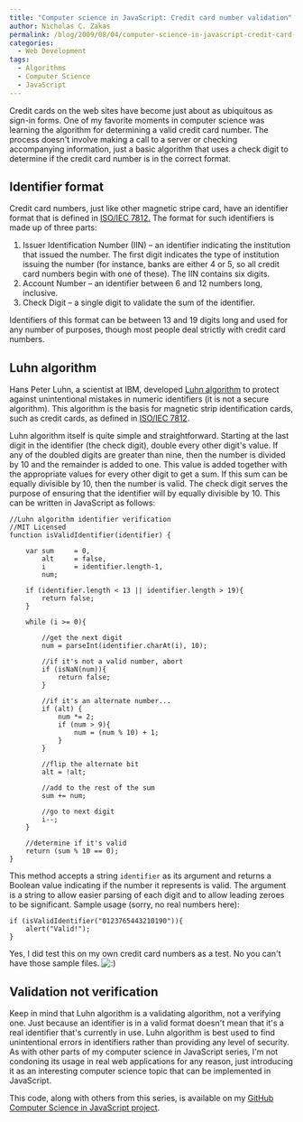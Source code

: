 ```yaml
---
title: "Computer science in JavaScript: Credit card number validation"
author: Nicholas C. Zakas
permalink: /blog/2009/08/04/computer-science-in-javascript-credit-card-number-validation/
categories:
  - Web Development
tags:
  - Algorithms
  - Computer Science
  - JavaScript
---
```

Credit cards on the web sites have become just about as ubiquitous as sign-in forms. One of my favorite moments in computer science was learning the algorithm for determining a valid credit card number. The process doesn't involve making a call to a server or checking accompanying information, just a basic algorithm that uses a check digit to determine if the credit card number is in the correct format.

## Identifier format

Credit card numbers, just like other magnetic stripe card, have an identifier format that is defined in [ISO/IEC 7812.][1] The format for such identifiers is made up of three parts:

  1. Issuer Identification Number (IIN) &#8211; an identifier indicating the institution that issued the number. The first digit indicates the type of institution issuing the number (for instance, banks are either 4 or 5, so all credit card numbers begin with one of these). The IIN contains six digits.
  2. Account Number &#8211; an identifier between 6 and 12 numbers long, inclusive.
  3. Check Digit &#8211; a single digit to validate the sum of the identifier.

Identifiers of this format can be between 13 and 19 digits long and used for any number of purposes, though most people deal strictly with credit card numbers.

## Luhn algorithm

Hans Peter Luhn, a scientist at IBM, developed [Luhn algorithm][2] to protect against unintentional mistakes in numeric identifiers (it is not a secure algorithm). This algorithm is the basis for magnetic strip identification cards, such as credit cards, as defined in [ISO/IEC 7812][1].

Luhn algorithm itself is quite simple and straightforward. Starting at the last digit in the identifier (the check digit), double every other digit's value. If any of the doubled digits are greater than nine, then the number is divided by 10 and the remainder is added to one. This value is added together with the appropriate values for every other digit to get a sum. If this sum can be equally divisible by 10, then the number is valid. The check digit serves the purpose of ensuring that the identifier will by equally divisible by 10. This can be written in JavaScript as follows:

    //Luhn algorithm identifier verification
    //MIT Licensed
    function isValidIdentifier(identifier) {
    
        var sum     = 0,
            alt     = false,
            i       = identifier.length-1,
            num;
    
        if (identifier.length < 13 || identifier.length > 19){
            return false;
        }
    
        while (i >= 0){
    
            //get the next digit
            num = parseInt(identifier.charAt(i), 10);
    
            //if it's not a valid number, abort
            if (isNaN(num)){
                return false;
            }
    
            //if it's an alternate number...
            if (alt) {
                num *= 2;
                if (num > 9){
                    num = (num % 10) + 1;
                }
            } 
    
            //flip the alternate bit
            alt = !alt;
    
            //add to the rest of the sum
            sum += num;
    
            //go to next digit
            i--;
        }
    
        //determine if it's valid
        return (sum % 10 == 0);
    }

This method accepts a string `identifier` as its argument and returns a Boolean value indicating if the number it represents is valid. The argument is a string to allow easier parsing of each digit and to allow leading zeroes to be significant. Sample usage (sorry, no real numbers here):

    if (isValidIdentifier("0123765443210190")){
        alert("Valid!");
    }

Yes, I did test this on my own credit card numbers as a test. No you can't have those sample files. <img src="{{site.url}}/blog/wp-includes/images/smilies/icon_smile.gif" alt=":)" class="wp-smiley" /> 

## Validation not verification

Keep in mind that Luhn algorithm is a validating algorithm, not a verifying one. Just because an identifier is in a valid format doesn't mean that it's a real identifier that's currently in use. Luhn algorithm is best used to find unintentional errors in identifiers rather than providing any level of security. As with other parts of my computer science in JavaScript series, I'm not condoning its usage in real web applications for any reason, just introducing it as an interesting computer science topic that can be implemented in JavaScript.

This code, along with others from this series, is available on my [GitHub Computer Science in JavaScript project][3].

 [1]: http://en.wikipedia.org/wiki/ISO/IEC_7812
 [2]: http://en.wikipedia.org/wiki/Luhn_algorithm
 [3]: http://github.com/nzakas/computer-science-in-javascript/
